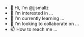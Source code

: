 - 👋 Hi, I’m @jjsmallz
- 👀 I’m interested in ...
- 🌱 I’m currently learning ...
- 💞️ I’m looking to collaborate on ...
- 📫 How to reach me ...

<!---
jjsmallz/jjsmallz is a ✨ special ✨ repository because its `README.md` (this file) appears on your GitHub profile.
You can click the Preview link to take a look at your changes.
--->
